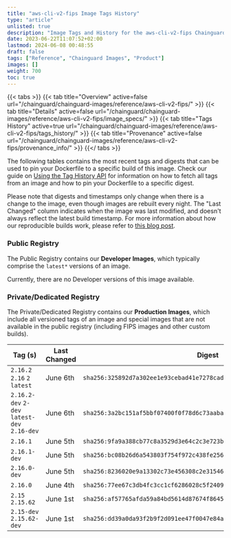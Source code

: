 ```yaml
---
title: "aws-cli-v2-fips Image Tags History"
type: "article"
unlisted: true
description: "Image Tags and History for the aws-cli-v2-fips Chainguard Image"
date: 2023-06-22T11:07:52+02:00
lastmod: 2024-06-08 00:48:55
draft: false
tags: ["Reference", "Chainguard Images", "Product"]
images: []
weight: 700
toc: true
---
```


{{< tabs >}}
{{< tab title="Overview" active=false url="/chainguard/chainguard-images/reference/aws-cli-v2-fips/" >}}
{{< tab title="Details" active=false url="/chainguard/chainguard-images/reference/aws-cli-v2-fips/image_specs/" >}}
{{< tab title="Tags History" active=true url="/chainguard/chainguard-images/reference/aws-cli-v2-fips/tags_history/" >}}
{{< tab title="Provenance" active=false url="/chainguard/chainguard-images/reference/aws-cli-v2-fips/provenance_info/" >}}
{{</ tabs >}}

The following tables contains the most recent tags and digests that can be used to pin your Dockerfile to a specific build of this image. Check our guide on [Using the Tag History API](/chainguard/chainguard-images/using-the-tag-history-api/) for information on how to fetch all tags from an image and how to pin your Dockerfile to a specific digest.

Please note that digests and timestamps only change when there is a change to the image, even though images are rebuilt every night. The "Last Changed" column indicates when the image was last modified, and doesn't always reflect the latest build timestamp. For more information about how our reproducible builds work, please refer to [this blog post](https://www.chainguard.dev/unchained/reproducing-chainguards-reproducible-image-builds).

### Public Registry
The Public Registry contains our **Developer Images**, which typically comprise the `latest*` versions of an image.

Currently, there are no Developer versions of this image available.

### Private/Dedicated Registry
The Private/Dedicated Registry contains our **Production Images**, which include all versioned tags of an image and special images that are not available in the public registry (including FIPS images and other custom builds).

| Tag (s)                                       | Last Changed | Digest                                                                    |
|-----------------------------------------------|--------------|---------------------------------------------------------------------------|
|  `2.16.2` `2.16` `2` `latest`                 | June 6th     | `sha256:325892d7a302ee1e93cebad41e7278cad6087b6958149ad75420ff141ebeccc1` |
|  `2.16.2-dev` `2-dev` `latest-dev` `2.16-dev` | June 6th     | `sha256:3a2bc151af5bbf07400f0f78d6c73aaba885593c9048b8e088b8618e99832175` |
|  `2.16.1`                                     | June 5th     | `sha256:9fa9a388cb77c8a3529d3e64c2c3e723b764083a0021f2530881d57bb60ffefc` |
|  `2.16.1-dev`                                 | June 5th     | `sha256:bc08b26d6a543803f754f972c438fe256a39f9e28608539d20ac2354428b74da` |
|  `2.16.0-dev`                                 | June 5th     | `sha256:8236020e9a13302c73e456308c2e31546ee9211a67ac940c03ebd7a1cc0d243a` |
|  `2.16.0`                                     | June 4th     | `sha256:77ee67c3db4fc3cc1cf6286028c5f24093f12fba8d490866d0a0cbe58b056848` |
|  `2.15` `2.15.62`                             | June 1st     | `sha256:af57765afda59a84bd5614d87674f86459ac8c785b2bbde9b70f820d3144cc6a` |
|  `2.15-dev` `2.15.62-dev`                     | June 1st     | `sha256:dd39a0da93f2b9f2d091ee47f0047e84a2d593653caae5b63bacdaff23b1a185` |

